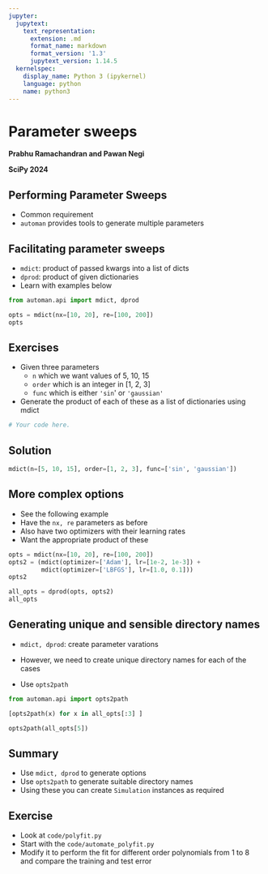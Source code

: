 ```yaml
---
jupyter:
  jupytext:
    text_representation:
      extension: .md
      format_name: markdown
      format_version: '1.3'
      jupytext_version: 1.14.5
  kernelspec:
    display_name: Python 3 (ipykernel)
    language: python
    name: python3
---
```


<!-- #region slideshow={"slide_type": "slide"} -->
# Parameter sweeps

**Prabhu Ramachandran and Pawan Negi**

**SciPy 2024**

<!-- #endregion -->

<!-- #region slideshow={"slide_type": "slide"} -->
## Performing Parameter Sweeps

- Common requirement
- `automan` provides tools to generate multiple parameters

<!-- #endregion -->

<!-- #region slideshow={"slide_type": "slide"} -->
## Facilitating parameter sweeps

- `mdict`: product of passed kwargs into a list of dicts
- `dprod`: product of given dictionaries
- Learn with examples below

<!-- #endregion -->

```python
from automan.api import mdict, dprod
```

```python
opts = mdict(nx=[10, 20], re=[100, 200])
opts
```

<!-- #region slideshow={"slide_type": "slide"} -->
## Exercises

- Given three parameters
  - `n` which we want values of 5, 10, 15
  - `order` which is an integer in [1, 2, 3]
  - `func` which is either `'sin`' or `'gaussian'`
- Generate the product of each of these as a list of dictionaries using mdict

<!-- #endregion -->

```python
# Your code here.
```

<!-- #region slideshow={"slide_type": "slide"} -->
## Solution
<!-- #endregion -->

```python
mdict(n=[5, 10, 15], order=[1, 2, 3], func=['sin', 'gaussian'])
```

<!-- #region slideshow={"slide_type": "slide"} -->
## More complex options

- See the following example
- Have the `nx, re` parameters as before
- Also have two optimizers with their learning rates
- Want the appropriate product of these
<!-- #endregion -->

```python
opts = mdict(nx=[10, 20], re=[100, 200])
opts2 = (mdict(optimizer=['Adam'], lr=[1e-2, 1e-3]) +
         mdict(optimizer=['LBFGS'], lr=[1.0, 0.1]))
opts2
```

```python
all_opts = dprod(opts, opts2)
all_opts
```

<!-- #region slideshow={"slide_type": "slide"} -->
## Generating unique and sensible directory names

- `mdict, dprod`: create parameter varations
- However, we need to create unique directory names for each of the cases

- Use `opts2path`

<!-- #endregion -->

```python
from automan.api import opts2path
```

```python
[opts2path(x) for x in all_opts[:3] ]
```

```python
opts2path(all_opts[5])
```
<!-- #region slideshow={"slide_type": "slide"} -->
## Summary

- Use `mdict, dprod` to generate options
- Use `opts2path` to generate suitable directory names
- Using these you can create `Simulation` instances as required

<!-- #endregion -->


<!-- #region slideshow={"slide_type": "slide"} -->
## Exercise

- Look at `code/polyfit.py`
- Start with the `code/automate_polyfit.py` 
- Modify it to perform the fit for different order polynomials from 1 to 8 and
  compare the training and test error

<!-- #endregion -->